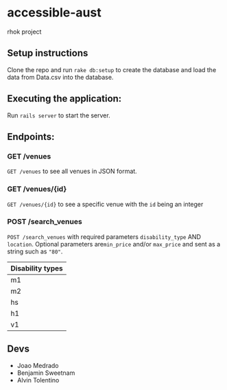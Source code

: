 # accessible-aust
rhok project

## Setup instructions
Clone the repo and run ```rake db:setup``` to create the database and load the data from Data.csv into the database.

## Executing the application:
Run ```rails server``` to start the server.

## Endpoints:

### GET /venues
```GET /venues``` to see all venues in JSON format.

### GET /venues/{id}
```GET /venues/{id}``` to see a specific venue with the ```id``` being an integer

### POST /search_venues
```POST /search_venues``` with required parameters ```disability_type``` AND ```location```. Optional parameters are```min_price``` and/or ```max_price``` and sent as a string such as ```"80"```.


| Disability types |
| ---------------- |
| m1               |
| m2               |
| hs               |
| h1               |
| v1               |


## Devs

* Joao Medrado
* Benjamin Sweetnam
* Alvin Tolentino

